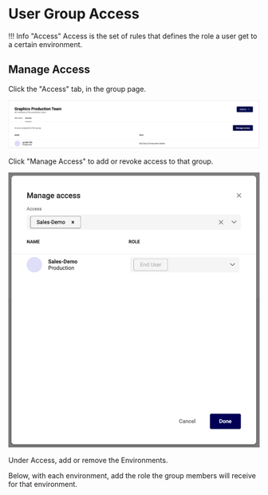 # User Group Access

!!! Info "Access"
	Access is the set of rules that defines the role a user get to a certain environment.

## Manage Access

Click the "Access" tab, in the group page.

![screenshot-full](ug013.png)

Click "Manage Access" to add or revoke access to that group.

![screenshot](ug014.png)

Under Access, add or remove the Environments.

Below, with each environment, add the role the group members will receive for that environment.